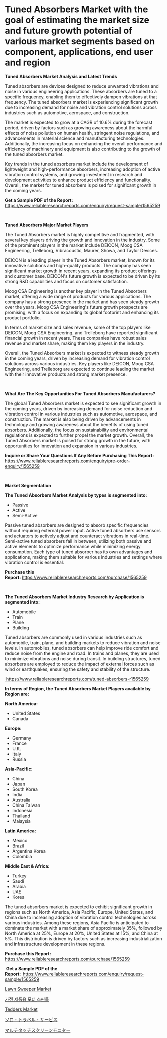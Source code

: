 <p><h1>Tuned Absorbers Market with the goal of estimating the market size and future growth potential of various market segments based on component, applications, end user and region</h1></p><p><strong>Tuned Absorbers Market Analysis and Latest Trends</strong></p>
<p><p>Tuned absorbers are devices designed to reduce unwanted vibrations and noise in various engineering applications. These absorbers are tuned to a specific frequency, enabling them to effectively dampen vibrations at that frequency. The tuned absorbers market is experiencing significant growth due to increasing demand for noise and vibration control solutions across industries such as automotive, aerospace, and construction.</p><p>The market is expected to grow at a CAGR of 10.6% during the forecast period, driven by factors such as growing awareness about the harmful effects of noise pollution on human health, stringent noise regulations, and advancements in material science and manufacturing technologies. Additionally, the increasing focus on enhancing the overall performance and efficiency of machinery and equipment is also contributing to the growth of the tuned absorbers market.</p><p>Key trends in the tuned absorbers market include the development of lightweight and high-performance absorbers, increasing adoption of active vibration control systems, and growing investment in research and development activities to enhance product efficiency and functionality. Overall, the market for tuned absorbers is poised for significant growth in the coming years.</p></p>
<p><strong>Get a Sample PDF of the Report:&nbsp;</strong> <a href="https://www.reliableresearchreports.com/enquiry/request-sample/1565259">https://www.reliableresearchreports.com/enquiry/request-sample/1565259</a></p>
<p>&nbsp;</p>
<p><strong>Tuned Absorbers Major Market Players</strong></p>
<p><p>The Tuned Absorbers market is highly competitive and fragmented, with several key players driving the growth and innovation in the industry. Some of the prominent players in the market include DEICON, Moog CSA Engineering, Trelleborg, Vibracoustic, Maurer, Showa, and Taylor Devices.</p><p>DEICON is a leading player in the Tuned Absorbers market, known for its innovative solutions and high-quality products. The company has seen significant market growth in recent years, expanding its product offerings and customer base. DEICON's future growth is expected to be driven by its strong R&D capabilities and focus on customer satisfaction.</p><p>Moog CSA Engineering is another key player in the Tuned Absorbers market, offering a wide range of products for various applications. The company has a strong presence in the market and has seen steady growth over the years. Moog CSA Engineering's future growth prospects are promising, with a focus on expanding its global footprint and enhancing its product portfolio.</p><p>In terms of market size and sales revenue, some of the top players like DEICON, Moog CSA Engineering, and Trelleborg have reported significant financial growth in recent years. These companies have robust sales revenue and market share, making them key players in the industry.</p><p>Overall, the Tuned Absorbers market is expected to witness steady growth in the coming years, driven by increasing demand for vibration control solutions across various industries. Key players like DEICON, Moog CSA Engineering, and Trelleborg are expected to continue leading the market with their innovative products and strong market presence.</p></p>
<p>&nbsp;</p>
<p><strong>What Are The Key Opportunities For Tuned Absorbers Manufacturers?</strong></p>
<p><p>The global Tuned Absorbers market is expected to see significant growth in the coming years, driven by increasing demand for noise reduction and vibration control in various industries such as automotive, aerospace, and construction. The market is also being driven by advancements in technology and growing awareness about the benefits of using tuned absorbers. Additionally, the focus on sustainability and environmental regulations is expected to further propel the market growth. Overall, the Tuned Absorbers market is poised for strong growth in the future, with opportunities for innovation and expansion in various industries.</p></p>
<p><strong>Inquire or Share Your Questions If Any Before Purchasing This Report:</strong> <a href="https://www.reliableresearchreports.com/enquiry/pre-order-enquiry/1565259">https://www.reliableresearchreports.com/enquiry/pre-order-enquiry/1565259</a></p>
<p>&nbsp;</p>
<p><strong>Market Segmentation</strong></p>
<p><strong>The Tuned Absorbers Market Analysis by types is segmented into:</strong></p>
<p><ul><li>Passive</li><li>Active</li><li>Semi-Active</li></ul></p>
<p><p>Passive tuned absorbers are designed to absorb specific frequencies without requiring external power input. Active tuned absorbers use sensors and actuators to actively adjust and counteract vibrations in real-time. Semi-active tuned absorbers fall in between, utilizing both passive and active elements to optimize performance while minimizing energy consumption. Each type of tuned absorber has its own advantages and applications, making them suitable for various industries and settings where vibration control is essential.</p></p>
<p><strong>Purchase this Report:&nbsp;</strong><a href="https://www.reliableresearchreports.com/purchase/1565259">https://www.reliableresearchreports.com/purchase/1565259</a></p>
<p>&nbsp;</p>
<p><strong>The Tuned Absorbers Market Industry Research by Application is segmented into:</strong></p>
<p><ul><li>Automobile</li><li>Train</li><li>Plane</li><li>Building</li></ul></p>
<p><p>Tuned absorbers are commonly used in various industries such as automobile, train, plane, and building markets to reduce vibration and noise levels. In automobiles, tuned absorbers can help improve ride comfort and reduce noise from the engine and road. In trains and planes, they are used to minimize vibrations and noise during transit. In building structures, tuned absorbers are employed to reduce the impact of external forces such as wind or earthquakes, ensuring the safety and stability of the structure.</p></p>
<p><a href="https://www.reliableresearchreports.com/tuned-absorbers-r1565259">&nbsp;https://www.reliableresearchreports.com/tuned-absorbers-r1565259</a></p>
<p><strong>In terms of Region, the Tuned Absorbers Market Players available by Region are:</strong></p>
<p>
    <p> <strong> North America: </strong>
        <ul>
            <li>United States</li>
            <li>Canada</li>
        </ul>
        </p> 
    <p> <strong> Europe: </strong>
        <ul>
            <li>Germany</li>
            <li>France</li>
            <li>U.K.</li>
            <li>Italy</li>
            <li>Russia</li>
        </ul>
        </p> 
    <p> <strong> Asia-Pacific: </strong>
        <ul>
            <li>China</li>
            <li>Japan</li>
            <li>South Korea</li>
            <li>India</li>
            <li>Australia</li>
            <li>China Taiwan</li>
            <li>Indonesia</li>
            <li>Thailand</li>
            <li>Malaysia</li>
        </ul>
        </p> 
    <p> <strong> Latin America: </strong>
        <ul>
            <li>Mexico</li>
            <li>Brazil</li>
            <li>Argentina Korea</li>
            <li>Colombia</li>
        </ul>
        </p> 
    <p> <strong> Middle East & Africa: </strong>
        <ul>
            <li>Turkey</li>
            <li>Saudi</li>
            <li>Arabia</li>
            <li>UAE</li>
            <li>Korea</li>
        </ul>
    </p>
    </p>
<p><p>The tuned absorbers market is expected to exhibit significant growth in regions such as North America, Asia Pacific, Europe, United States, and China due to increasing adoption of vibration control technologies across various industries. Among these regions, Asia Pacific is anticipated to dominate the market with a market share of approximately 35%, followed by North America at 25%, Europe at 20%, United States at 15%, and China at 5%. This distribution is driven by factors such as increasing industrialization and infrastructure development in these regions.</p></p>
<p><strong>Purchase this Report: </strong><a href="https://www.reliableresearchreports.com/purchase/1565259">https://www.reliableresearchreports.com/purchase/1565259</a></p>
<p>&nbsp;<strong>Get a Sample PDF of the Report:&nbsp;&nbsp;</strong><a href="https://www.reliableresearchreports.com/enquiry/request-sample/1565259">https://www.reliableresearchreports.com/enquiry/request-sample/1565259</a></p>
<p><strong></strong></p>
<p><p><a href="https://github.com/ikahanika44/Market-Research-Report-List-1/blob/main/lawn-sweeper-market.md">Lawn Sweeper Market</a></p><p><a href="https://github.com/vsoq0zknh59/Market-Research-Report-List-2/blob/main/2662818174212.md">가전 제품용 모터 스핀들</a></p><p><a href="https://github.com/refatkhan11277/Market-Research-Report-List-1/blob/main/tedders-market.md">Tedders Market</a></p><p><a href="https://github.com/LuzHills1972/Market-Research-Report-List-1/blob/main/5964994161824.md">ソロ・トラベル・サービス</a></p><p><a href="https://github.com/kegley4963/Market-Research-Report-List-2/blob/main/8062994161823.md">マルチタッチスクリーンモニター</a></p></p>